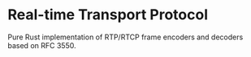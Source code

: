 # Real-time Transport Protocol

Pure Rust implementation of RTP/RTCP frame encoders and decoders based on RFC
3550.

